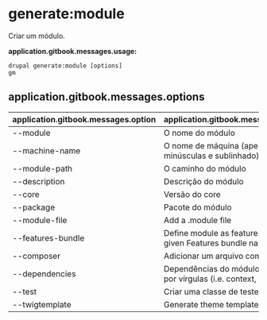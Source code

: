 # generate:module
Criar um módulo.

**application.gitbook.messages.usage:**
```
drupal generate:module [options]
gm
```

## application.gitbook.messages.options
application.gitbook.messages.option | application.gitbook.messages.details
-------|-------------
--module | O nome do módulo
--machine-name | O nome de máquina (apenas minúsculas e sublinhado)
--module-path | O caminho do módulo
--description | Descrição do módulo
--core | Versão do core
--package | Pacote do módulo
--module-file | Add a .module file
--features-bundle | Define module as feature using the given Features bundle name
--composer | Adicionar um arquivo composer.json
--dependencies | Dependências do módulo separados por vírgulas (i.e. context, panels)
--test | Criar uma classe de teste
--twigtemplate | Generate theme template
